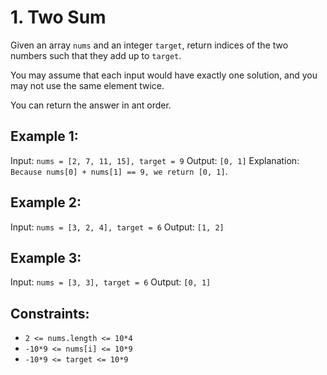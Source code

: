 # 1. Two Sum

Given an array `nums` and an integer `target`, return indices of the two numbers such that they add up to `target`.

You may assume that each input would have exactly one solution, and you may not use the same element twice.

You can return the answer in ant order.

## Example 1:

Input: `nums = [2, 7, 11, 15], target = 9`
Output: `[0, 1]`
Explanation: `Because nums[0] + nums[1] == 9, we return [0, 1]`.

## Example 2:

Input: `nums = [3, 2, 4], target = 6`
Output: `[1, 2]`

## Example 3:

Input: `nums = [3, 3], target = 6`
Output: `[0, 1]`

## Constraints:

- `2 <= nums.length <= 10*4`
- `-10*9 <= nums[i] <= 10*9`
- `-10*9 <= target <= 10*9`
